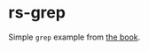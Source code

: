 # rs-grep

Simple `grep` example from [the book](https://doc.rust-lang.org/book/ch13-03-improving-our-io-project.html).

